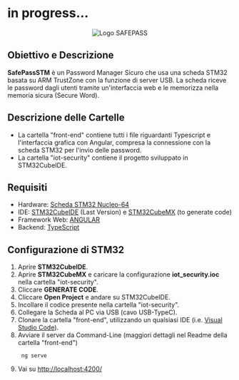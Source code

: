 # in progress...
<p align="center">
  <img src="https://github.com/user-attachments/assets/e25d99f7-0aa1-4ead-89ae-97906e69d43e" alt="Logo SAFEPASS">
</p>

## Obiettivo e Descrizione
**SafePassSTM** è un Password Manager Sicuro che usa una scheda STM32 basata su ARM TrustZone con la funzione di server USB. La scheda riceve le password dagli utenti tramite un'interfaccia web e le memorizza nella memoria sicura (Secure Word).

## Descrizione delle Cartelle
- La cartella "front-end" contiene tutti i file riguardanti Typescript e l'interfaccia grafica con Angular, compresa la connessione con la scheda STM32 per l'invio delle password.
- La cartella "iot-security" contiene il progetto sviluppato in STM32CubeIDE. 

## Requisiti
- Hardware: [Scheda STM32 Nucleo-64](https://www.st.com/en/evaluation-tools/NUCLEO-WBA55CG.html)
- IDE: [STM32CubeIDE](https://www.st.com/en/development-tools/stm32cubeide.html) (Last Version) e [STM32CubeMX](https://www.st.com/en/development-tools/stm32cubemx.html) (to generate code) 
- Framework Web: [ANGULAR](https://angular.dev/installation)
- Backend: [TypeScript](https://www.npmjs.com/package/typescript)

## Configurazione di STM32
1. Aprire **STM32CubeIDE**.
2. Aprire **STM32CubeMX** e caricare la configurazione **iot_security.ioc** nella cartella "iot-security".
3. Cliccare **GENERATE CODE**.
4. Cliccare **Open Project** e andare su STM32CubeIDE.
5. Incollare il codice presente nella cartella "iot-security".
6. Collegare la Scheda al PC via USB (cavo USB-TypeC).
7. Clonare la cartella "front-end", utilizzando un qualsiasi IDE (i.e. [Visual Studio Code](https://code.visualstudio.com/download)).
8. Avviare il server da Command-Line (maggiori dettagli nel Readme della cartella "front-end")
   ```
    ng serve
    ```
9. Vai su [http://localhost:4200/](http://localhost:4200/)
